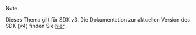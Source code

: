 > [!NOTE]  
> Dieses Thema gilt für SDK v3. Die Dokumentation zur aktuellen Version des SDK (v4) finden Sie [hier](https://docs.microsoft.com/en-us/azure/bot-service/?view=azure-bot-service-4.0). 
